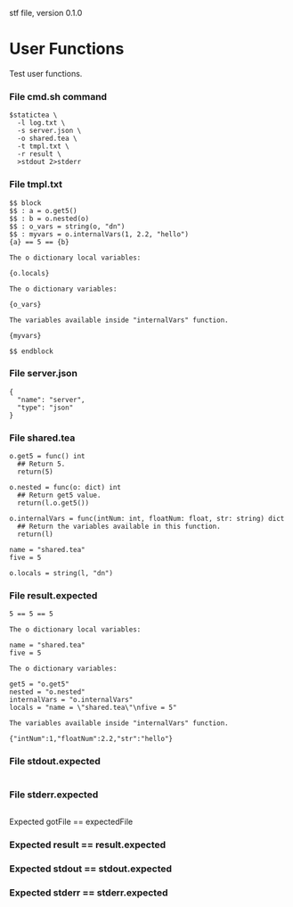 stf file, version 0.1.0

# User Functions

Test user functions.

### File cmd.sh command

~~~
$statictea \
  -l log.txt \
  -s server.json \
  -o shared.tea \
  -t tmpl.txt \
  -r result \
  >stdout 2>stderr
~~~

### File tmpl.txt

~~~
$$ block
$$ : a = o.get5()
$$ : b = o.nested(o)
$$ : o_vars = string(o, "dn")
$$ : myvars = o.internalVars(1, 2.2, "hello")
{a} == 5 == {b}

The o dictionary local variables:

{o.locals}

The o dictionary variables:

{o_vars}

The variables available inside "internalVars" function.

{myvars}

$$ endblock
~~~

### File server.json

~~~
{
  "name": "server",
  "type": "json"
}
~~~

### File shared.tea

~~~
o.get5 = func() int
  ## Return 5.
  return(5)

o.nested = func(o: dict) int
  ## Return get5 value.
  return(l.o.get5())

o.internalVars = func(intNum: int, floatNum: float, str: string) dict
  ## Return the variables available in this function.
  return(l)

name = "shared.tea"
five = 5

o.locals = string(l, "dn")
~~~

### File result.expected

~~~
5 == 5 == 5

The o dictionary local variables:

name = "shared.tea"
five = 5

The o dictionary variables:

get5 = "o.get5"
nested = "o.nested"
internalVars = "o.internalVars"
locals = "name = \"shared.tea\"\nfive = 5"

The variables available inside "internalVars" function.

{"intNum":1,"floatNum":2.2,"str":"hello"}

~~~

### File stdout.expected

~~~
~~~

### File stderr.expected

~~~
~~~

Expected gotFile == expectedFile

### Expected result == result.expected
### Expected stdout == stdout.expected
### Expected stderr == stderr.expected
